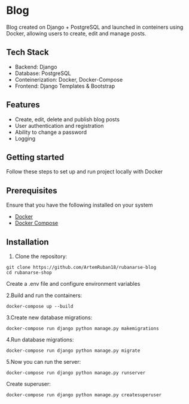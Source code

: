 # Blog


Blog created on Django + PostgreSQL and launched in conteiners using Docker, allowing users to create, edit and manage posts.

## Tech Stack

- Backend: Django
- Database: PostgreSQL
- Conteinerization: Docker, Docker-Compose
- Frontend: Django Templates & Bootstrap

## Features

- Create, edit, delete and publish blog posts
- User authentication and registration 
- Ability to change a password
- Logging

## Getting started

Follow these steps to set up and run project locally with Docker

## Prerequisites

Ensure that you have the following installed on your system

- [Docker](https://www.docker.com/)
- [Docker Compose](https://docs.docker.com/compose/)

## Installation

1. Clone the repository:
```
git clone https://github.com/ArtemRuban18/rubanarse-blog
cd rubanarse-shop
```
Create a .env file and configure environment variables

2.Build and run the containers:
```
docker-compose up --build
```

3.Create new database migrations:
```
docker-compose run django python manage.py makemigrations
```

4.Run database migrations:
```
docker-compose run django python manage.py migrate
```

5.Now you can run the server:
```
docker-compose run django python manage.py runserver
```

Create superuser:
```
docker-compose run django python manage.py createsuperuser
```
